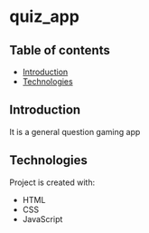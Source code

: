 # quiz_app
## Table of contents
* [Introduction](#Introduction)
* [Technologies](#technologies)

## Introduction
It is a general question gaming app
	
## Technologies
Project is created with:
* HTML
* CSS
* JavaScript
	
